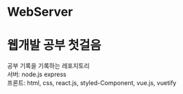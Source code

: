 # WebServer
<h1>
  웹개발 공부 첫걸음
</h1>
<div>
  공부 기록을 기록하는 레포지토리
 
<div>
  서버: node.js express
 </div>
<div>
  프론트: html, css, react.js, styled-Component, vue.js, vuetify
 </div>
